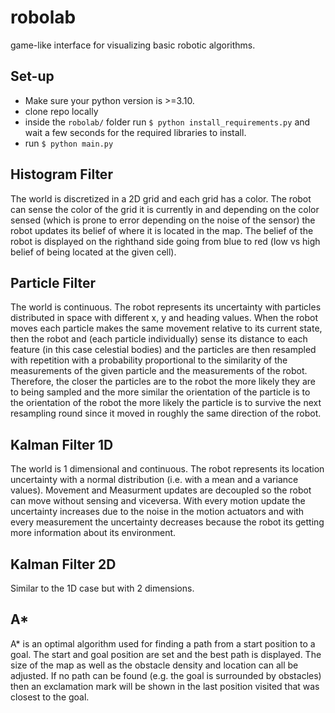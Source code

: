 # robolab
game-like interface for visualizing basic robotic algorithms.

## Set-up
- Make sure your python version is >=3.10.
- clone repo locally
- inside the ``robolab/`` folder run ```$ python install_requirements.py``` and wait a few seconds for the required libraries to install.
- run ```$ python main.py```

## Histogram Filter
The world is discretized in a 2D grid and each grid has a color. The robot can sense the color of the grid it is currently in and depending on the color sensed (which is prone to error depending on the noise of the sensor) 
the robot updates its belief of where it is located in the map. The belief of the robot is displayed on the righthand side going from blue to red (low vs high belief of being located at the given cell).

## Particle Filter
The world is continuous. The robot represents its uncertainty with particles distributed in space with different x, y and heading values. When the robot moves each particle makes the same movement relative to its current state, 
then the robot and (each particle individually) sense its distance to each feature (in this case celestial bodies) and the particles are then resampled with repetition with a probability
proportional to the similarity of the measurements of the given particle and the measurements of the robot. Therefore, the closer the particles are to the robot the more likely they are to being sampled and the more similar 
the orientation of the particle is to the orientation of the robot the more likely the particle is to survive the next resampling round since it moved in roughly the same direction of the robot.

## Kalman Filter 1D
The world is 1 dimensional and continuous. The robot represents its location uncertainty with a normal distribution (i.e. with a mean and a variance values). Movement and Measurment updates are decoupled so the robot can move 
without sensing and viceversa. With every motion update the uncertainty increases due to the noise in the motion actuators and with every measurement the uncertainty decreases because the robot its getting more information 
about its environment.

## Kalman Filter 2D
Similar to the 1D case but with 2 dimensions.

## A*
A* is an optimal algorithm used for finding a path from a start position to a goal. The start and goal position are set and the best path is displayed. The size of the map as well as the obstacle density and location can all be adjusted.
If no path can be found (e.g. the goal is surrounded by obstacles) then an exclamation mark will be shown in the last position visited that was closest to the goal.





